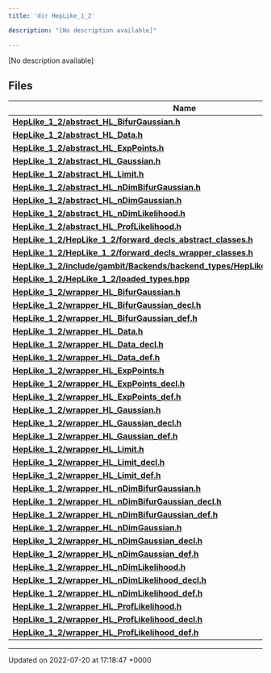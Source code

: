 ```yaml
---
title: 'dir HepLike_1_2'

description: "[No description available]"

---
```







[No description available]

## Files

| Name           |
| -------------- |
| **[HepLike_1_2/abstract_HL_BifurGaussian.h](/documentation/code/files/abstract__hl__bifurgaussian_8h/#file-abstract-hl-bifurgaussian.h)**  |
| **[HepLike_1_2/abstract_HL_Data.h](/documentation/code/files/abstract__hl__data_8h/#file-abstract-hl-data.h)**  |
| **[HepLike_1_2/abstract_HL_ExpPoints.h](/documentation/code/files/abstract__hl__exppoints_8h/#file-abstract-hl-exppoints.h)**  |
| **[HepLike_1_2/abstract_HL_Gaussian.h](/documentation/code/files/abstract__hl__gaussian_8h/#file-abstract-hl-gaussian.h)**  |
| **[HepLike_1_2/abstract_HL_Limit.h](/documentation/code/files/abstract__hl__limit_8h/#file-abstract-hl-limit.h)**  |
| **[HepLike_1_2/abstract_HL_nDimBifurGaussian.h](/documentation/code/files/abstract__hl__ndimbifurgaussian_8h/#file-abstract-hl-ndimbifurgaussian.h)**  |
| **[HepLike_1_2/abstract_HL_nDimGaussian.h](/documentation/code/files/abstract__hl__ndimgaussian_8h/#file-abstract-hl-ndimgaussian.h)**  |
| **[HepLike_1_2/abstract_HL_nDimLikelihood.h](/documentation/code/files/abstract__hl__ndimlikelihood_8h/#file-abstract-hl-ndimlikelihood.h)**  |
| **[HepLike_1_2/abstract_HL_ProfLikelihood.h](/documentation/code/files/abstract__hl__proflikelihood_8h/#file-abstract-hl-proflikelihood.h)**  |
| **[HepLike_1_2/HepLike_1_2/forward_decls_abstract_classes.h](/documentation/code/files/heplike__1__2_2forward__decls__abstract__classes_8h/#file-heplike-1-2/forward-decls-abstract-classes.h)**  |
| **[HepLike_1_2/HepLike_1_2/forward_decls_wrapper_classes.h](/documentation/code/files/heplike__1__2_2forward__decls__wrapper__classes_8h/#file-heplike-1-2/forward-decls-wrapper-classes.h)**  |
| **[HepLike_1_2/include/gambit/Backends/backend_types/HepLike_1_2/identification.hpp](/documentation/code/files/include_2gambit_2backends_2backend__types_2heplike__1__2_2identification_8hpp/#file-include/gambit/backends/backend-types/heplike-1-2/identification.hpp)**  |
| **[HepLike_1_2/HepLike_1_2/loaded_types.hpp](/documentation/code/files/heplike__1__2_2loaded__types_8hpp/#file-heplike-1-2/loaded-types.hpp)**  |
| **[HepLike_1_2/wrapper_HL_BifurGaussian.h](/documentation/code/files/wrapper__hl__bifurgaussian_8h/#file-wrapper-hl-bifurgaussian.h)**  |
| **[HepLike_1_2/wrapper_HL_BifurGaussian_decl.h](/documentation/code/files/wrapper__hl__bifurgaussian__decl_8h/#file-wrapper-hl-bifurgaussian-decl.h)**  |
| **[HepLike_1_2/wrapper_HL_BifurGaussian_def.h](/documentation/code/files/wrapper__hl__bifurgaussian__def_8h/#file-wrapper-hl-bifurgaussian-def.h)**  |
| **[HepLike_1_2/wrapper_HL_Data.h](/documentation/code/files/wrapper__hl__data_8h/#file-wrapper-hl-data.h)**  |
| **[HepLike_1_2/wrapper_HL_Data_decl.h](/documentation/code/files/wrapper__hl__data__decl_8h/#file-wrapper-hl-data-decl.h)**  |
| **[HepLike_1_2/wrapper_HL_Data_def.h](/documentation/code/files/wrapper__hl__data__def_8h/#file-wrapper-hl-data-def.h)**  |
| **[HepLike_1_2/wrapper_HL_ExpPoints.h](/documentation/code/files/wrapper__hl__exppoints_8h/#file-wrapper-hl-exppoints.h)**  |
| **[HepLike_1_2/wrapper_HL_ExpPoints_decl.h](/documentation/code/files/wrapper__hl__exppoints__decl_8h/#file-wrapper-hl-exppoints-decl.h)**  |
| **[HepLike_1_2/wrapper_HL_ExpPoints_def.h](/documentation/code/files/wrapper__hl__exppoints__def_8h/#file-wrapper-hl-exppoints-def.h)**  |
| **[HepLike_1_2/wrapper_HL_Gaussian.h](/documentation/code/files/wrapper__hl__gaussian_8h/#file-wrapper-hl-gaussian.h)**  |
| **[HepLike_1_2/wrapper_HL_Gaussian_decl.h](/documentation/code/files/wrapper__hl__gaussian__decl_8h/#file-wrapper-hl-gaussian-decl.h)**  |
| **[HepLike_1_2/wrapper_HL_Gaussian_def.h](/documentation/code/files/wrapper__hl__gaussian__def_8h/#file-wrapper-hl-gaussian-def.h)**  |
| **[HepLike_1_2/wrapper_HL_Limit.h](/documentation/code/files/wrapper__hl__limit_8h/#file-wrapper-hl-limit.h)**  |
| **[HepLike_1_2/wrapper_HL_Limit_decl.h](/documentation/code/files/wrapper__hl__limit__decl_8h/#file-wrapper-hl-limit-decl.h)**  |
| **[HepLike_1_2/wrapper_HL_Limit_def.h](/documentation/code/files/wrapper__hl__limit__def_8h/#file-wrapper-hl-limit-def.h)**  |
| **[HepLike_1_2/wrapper_HL_nDimBifurGaussian.h](/documentation/code/files/wrapper__hl__ndimbifurgaussian_8h/#file-wrapper-hl-ndimbifurgaussian.h)**  |
| **[HepLike_1_2/wrapper_HL_nDimBifurGaussian_decl.h](/documentation/code/files/wrapper__hl__ndimbifurgaussian__decl_8h/#file-wrapper-hl-ndimbifurgaussian-decl.h)**  |
| **[HepLike_1_2/wrapper_HL_nDimBifurGaussian_def.h](/documentation/code/files/wrapper__hl__ndimbifurgaussian__def_8h/#file-wrapper-hl-ndimbifurgaussian-def.h)**  |
| **[HepLike_1_2/wrapper_HL_nDimGaussian.h](/documentation/code/files/wrapper__hl__ndimgaussian_8h/#file-wrapper-hl-ndimgaussian.h)**  |
| **[HepLike_1_2/wrapper_HL_nDimGaussian_decl.h](/documentation/code/files/wrapper__hl__ndimgaussian__decl_8h/#file-wrapper-hl-ndimgaussian-decl.h)**  |
| **[HepLike_1_2/wrapper_HL_nDimGaussian_def.h](/documentation/code/files/wrapper__hl__ndimgaussian__def_8h/#file-wrapper-hl-ndimgaussian-def.h)**  |
| **[HepLike_1_2/wrapper_HL_nDimLikelihood.h](/documentation/code/files/wrapper__hl__ndimlikelihood_8h/#file-wrapper-hl-ndimlikelihood.h)**  |
| **[HepLike_1_2/wrapper_HL_nDimLikelihood_decl.h](/documentation/code/files/wrapper__hl__ndimlikelihood__decl_8h/#file-wrapper-hl-ndimlikelihood-decl.h)**  |
| **[HepLike_1_2/wrapper_HL_nDimLikelihood_def.h](/documentation/code/files/wrapper__hl__ndimlikelihood__def_8h/#file-wrapper-hl-ndimlikelihood-def.h)**  |
| **[HepLike_1_2/wrapper_HL_ProfLikelihood.h](/documentation/code/files/wrapper__hl__proflikelihood_8h/#file-wrapper-hl-proflikelihood.h)**  |
| **[HepLike_1_2/wrapper_HL_ProfLikelihood_decl.h](/documentation/code/files/wrapper__hl__proflikelihood__decl_8h/#file-wrapper-hl-proflikelihood-decl.h)**  |
| **[HepLike_1_2/wrapper_HL_ProfLikelihood_def.h](/documentation/code/files/wrapper__hl__proflikelihood__def_8h/#file-wrapper-hl-proflikelihood-def.h)**  |






-------------------------------

Updated on 2022-07-20 at 17:18:47 +0000

